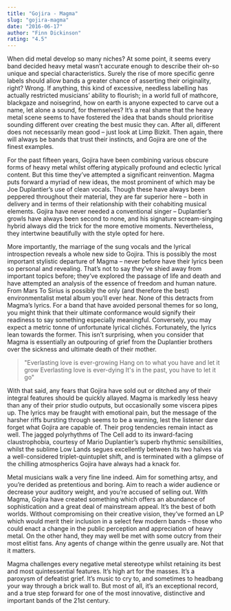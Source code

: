 ```yaml
---
title: "Gojira - Magma"
slug: "gojira-magma"
date: "2016-06-17"
author: "Finn Dickinson"
rating: "4.5"
---
```


When did metal develop so many niches? At some point, it seems every band decided heavy metal wasn’t accurate enough to describe their oh-so unique and special characteristics. Surely the rise of more specific genre labels should allow bands a greater chance of asserting their originality, right? Wrong. If anything, this kind of excessive, needless labelling has actually restricted musicians’ ability to flourish; in a world full of mathcore, blackgaze and noisegrind, how on earth is anyone expected to carve out a name, let alone a sound, for themselves? It’s a real shame that the heavy metal scene seems to have fostered the idea that bands should prioritise sounding different over creating the best music they can. After all, different does not necessarily mean good – just look at Limp Bizkit. Then again, there will always be bands that trust their instincts, and Gojira are one of the finest examples.

For the past fifteen years, Gojira have been combining various obscure forms of heavy metal whilst offering atypically profound and eclectic lyrical content. But this time they’ve attempted a significant reinvention. Magma puts forward a myriad of new ideas, the most prominent of which may be Joe Duplantier’s use of clean vocals. Though these have always been peppered throughout their material, they are far superior here – both in delivery and in terms of their relationship with their cohabiting musical elements. Gojira have never needed a conventional singer – Duplantier’s growls have always been second to none, and his signature scream-singing hybrid always did the trick for the more emotive moments. Nevertheless, they intertwine beautifully with the style opted for here.

More importantly, the marriage of the sung vocals and the lyrical introspection reveals a whole new side to Gojira. This is possibly the most important stylistic departure of Magma – never before have their lyrics been so personal and revealing. That’s not to say they’ve shied away from important topics before; they’ve explored the passage of life and death and have attempted an analysis of the essence of freedom and human nature. From Mars To Sirius is possibly the only (and therefore the best) environmentalist metal album you’ll ever hear. None of this detracts from Magma’s lyrics. For a band that have avoided personal themes for so long, you might think that their ultimate conformance would signify their readiness to say something especially meaningful. Conversely, you may expect a metric tonne of unfortunate lyrical clichés. Fortunately, the lyrics lean towards the former. This isn’t surprising, when you consider that Magma is essentially an outpouring of grief from the Duplantier brothers over the sickness and ultimate death of their mother.

> "Everlasting love is ever-growing Hang on to what you have and let it grow Everlasting love is ever-dying It's in the past, you have to let it go"

With that said, any fears that Gojira have sold out or ditched any of their integral features should be quickly allayed. Magma is markedly less heavy than any of their prior studio outputs, but occasionally some viscera pipes up. The lyrics may be fraught with emotional pain, but the message of the harsher riffs bursting through seems to be a warning, lest the listener dare forget what Gojira are capable of. Their prog tendencies remain intact as well. The jagged polyrhythms of The Cell add to its inward-facing claustrophobia, courtesy of Mario Duplantier’s superb rhythmic sensibilities, whilst the sublime Low Lands segues excellently between its two halves via a well-considered triplet-quintuplet shift, and is terminated with a glimpse of the chilling atmospherics Gojira have always had a knack for.

Metal musicians walk a very fine line indeed. Aim for something artsy, and you’re derided as pretentious and boring. Aim to reach a wider audience or decrease your auditory weight, and you’re accused of selling out. With Magma, Gojira have created something which offers an abundance of sophistication and a great deal of mainstream appeal. It’s the best of both worlds. Without compromising on their creative vision, they’ve formed an LP which would merit their inclusion in a select few modern bands – those who could enact a change in the public perception and appreciation of heavy metal. On the other hand, they may well be met with some outcry from their most elitist fans. Any agents of change within the genre usually are. Not that it matters.

Magma challenges every negative metal stereotype whilst retaining its best and most quintessential features. It’s high art for the masses. It’s a paroxysm of defeatist grief. It’s music to cry to, and sometimes to headbang your way through a brick wall to. But most of all, it’s an exceptional record, and a true step forward for one of the most innovative, distinctive and important bands of the 21st century.
